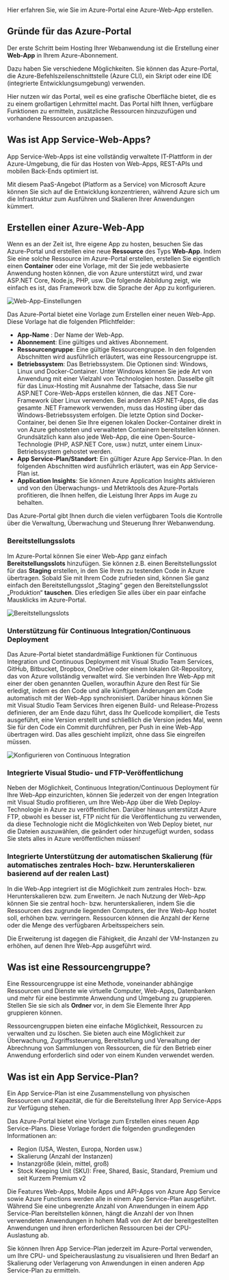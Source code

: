 Hier erfahren Sie, wie Sie im Azure-Portal eine Azure-Web-App erstellen.

## <a name="why-use-the-azure-portal"></a>Gründe für das Azure-Portal

Der erste Schritt beim Hosting Ihrer Webanwendung ist die Erstellung einer **Web-App** in Ihrem Azure-Abonnement.

Dazu haben Sie verschiedene Möglichkeiten. Sie können das Azure-Portal, die Azure-Befehlszeilenschnittstelle (Azure CLI), ein Skript oder eine IDE (integrierte Entwicklungsumgebung) verwenden.

Hier nutzen wir das Portal, weil es eine grafische Oberfläche bietet, die es zu einem großartigen Lehrmittel macht. Das Portal hilft Ihnen, verfügbare Funktionen zu ermitteln, zusätzliche Ressourcen hinzuzufügen und vorhandene Ressourcen anzupassen.

## <a name="what-is-web-apps-in-azure"></a>Was ist App Service-Web-Apps?

App Service-Web-Apps ist eine vollständig verwaltete IT-Plattform in der Azure-Umgebung, die für das Hosten von Web-Apps, REST-APIs und mobilen Back-Ends optimiert ist.

Mit diesem PaaS-Angebot (Platform as a Service) von Microsoft Azure können Sie sich auf die Entwicklung konzentrieren, während Azure sich um die Infrastruktur zum Ausführen und Skalieren Ihrer Anwendungen kümmert.

## <a name="how-to-create-an-azure-web-app"></a>Erstellen einer Azure-Web-App

Wenn es an der Zeit ist, Ihre eigene App zu hosten, besuchen Sie das Azure-Portal und erstellen eine neue **Ressource** des Typs **Web-App**. Indem Sie eine solche Ressource im Azure-Portal erstellen, erstellen Sie eigentlich einen **Container** oder eine Vorlage, mit der Sie jede webbasierte Anwendung hosten können, die von Azure unterstützt wird, und zwar ASP.NET Core, Node.js, PHP, usw. Die folgende Abbildung zeigt, wie einfach es ist, das Framework bzw. die Sprache der App zu konfigurieren.

![Web-App-Einstellungen](../media/2-web-app-settings.png)

Das Azure-Portal bietet eine Vorlage zum Erstellen einer neuen Web-App. Diese Vorlage hat die folgenden Pflichtfelder:

- **App-Name** : Der Name der Web-App.
- **Abonnement**: Eine gültiges und aktives Abonnement.
- **Ressourcengruppe**: Eine gültige Ressourcengruppe. In den folgenden Abschnitten wird ausführlich erläutert, was eine Ressourcengruppe ist.
- **Betriebssystem**: Das Betriebssystem. Die Optionen sind: Windows, Linux und Docker-Container. Unter Windows können Sie jede Art von Anwendung mit einer Vielzahl von Technologien hosten. Dasselbe gilt für das Linux-Hosting mit Ausnahme der Tatsache, dass Sie nur ASP.NET Core-Web-Apps erstellen können, die das .NET Core-Framework über Linux verwenden. Bei anderen ASP.NET-Apps, die das gesamte .NET Framework verwenden, muss das Hosting über das Windows-Betriebssystem erfolgen. Die letzte Option sind Docker-Container, bei denen Sie Ihre eigenen lokalen Docker-Container direkt in von Azure gehosteten und verwalteten Containern bereitstellen können. Grundsätzlich kann also jede Web-App, die eine Open-Source-Technologie (PHP, ASP.NET Core, usw.) nutzt, unter einem Linux-Betriebssystem gehostet werden.
- **App Service-Plan/Standort**: Ein gültiger Azure App Service-Plan. In den folgenden Abschnitten wird ausführlich erläutert, was ein App Service-Plan ist.
- **Application Insights**: Sie können Azure Application Insights aktivieren und von den Überwachungs- und Metriktools des Azure-Portals profitieren, die Ihnen helfen, die Leistung Ihrer Apps im Auge zu behalten.

Das Azure-Portal gibt Ihnen durch die vielen verfügbaren Tools die Kontrolle über die Verwaltung, Überwachung und Steuerung Ihrer Webanwendung.

### <a name="deployment-slots"></a>Bereitstellungsslots

Im Azure-Portal können Sie einer Web-App ganz einfach **Bereitstellungsslots** hinzufügen. Sie können z.B. einen Bereitstellungsslot für das **Staging** erstellen, in den Sie Ihren zu testenden Code in Azure übertragen. Sobald Sie mit Ihrem Code zufrieden sind, können Sie ganz einfach den Bereitstellungsslot „Staging“ gegen den Bereitstellungsslot „Produktion“ **tauschen**. Dies erledigen Sie alles über ein paar einfache Mausklicks im Azure-Portal.

![Bereitstellungsslots](../media/2-deployment-slots.png)

### <a name="continuous-integrationdeployment-support"></a>Unterstützung für Continuous Integration/Continuous Deployment

Das Azure-Portal bietet standardmäßige Funktionen für Continuous Integration und Continuous Deployment mit Visual Studio Team Services, GitHub, Bitbucket, Dropbox, OneDrive oder einem lokalen Git-Repository, das von Azure vollständig verwaltet wird. Sie verbinden Ihre Web-App mit einer der oben genannten Quellen, woraufhin Azure den Rest für Sie erledigt, indem es den Code und alle künftigen Änderungen am Code automatisch mit der Web-App synchronisiert. Darüber hinaus können Sie mit Visual Studio Team Services Ihren eigenen Build- und Release-Prozess definieren, der am Ende dazu führt, dass Ihr Quellcode kompiliert, die Tests ausgeführt, eine Version erstellt und schließlich die Version jedes Mal, wenn Sie für den Code ein Commit durchführen, per Push in eine Web-App übertragen wird. Das alles geschieht implizit, ohne dass Sie eingreifen müssen.

![Konfigurieren von Continuous Integration](../media/2-continuous-integration.PNG)

### <a name="integrated-visual-studio-publishing-and-ftp-publishing"></a>Integrierte Visual Studio- und FTP-Veröffentlichung

Neben der Möglichkeit, Continuous Integration/Continuous Deployment für Ihre Web-App einzurichten, können Sie jederzeit von der engen Integration mit Visual Studio profitieren, um Ihre Web-App über die Web Deploy-Technologie in Azure zu veröffentlichen. Darüber hinaus unterstützt Azure FTP, obwohl es besser ist, FTP nicht für die Veröffentlichung zu verwenden, da diese Technologie nicht die Möglichkeiten von Web Deploy bietet, nur die Dateien auszuwählen, die geändert oder hinzugefügt wurden, sodass Sie stets alles in Azure veröffentlichen müssen!

### <a name="built-in-auto-scale-support-automatically-scale-updown-based-on-real-world-load"></a>Integrierte Unterstützung der automatischen Skalierung (für automatisches zentrales Hoch- bzw. Herunterskalieren basierend auf der realen Last)

In die Web-App integriert ist die Möglichkeit zum zentrales Hoch- bzw. Herunterskalieren bzw. zum Erweitern. Je nach Nutzung der Web-App können Sie sie zentral hoch- bzw. herunterskalieren, indem Sie die Ressourcen des zugrunde liegenden Computers, der Ihre Web-App hostet soll, erhöhen bzw. verringern. Ressourcen können die Anzahl der Kerne oder die Menge des verfügbaren Arbeitsspeichers sein.

Die Erweiterung ist dagegen die Fähigkeit, die Anzahl der VM-Instanzen zu erhöhen, auf denen Ihre Web-App ausgeführt wird.

## <a name="what-is-a-resource-group"></a>Was ist eine Ressourcengruppe?

Eine Ressourcengruppe ist eine Methode, voneinander abhängige Ressourcen und Dienste wie virtuelle Computer, Web-Apps, Datenbanken und mehr für eine bestimmte Anwendung und Umgebung zu gruppieren. Stellen Sie sie sich als **Ordner** vor, in dem Sie Elemente Ihrer App gruppieren können.

Ressourcengruppen bieten eine einfache Möglichkeit, Ressourcen zu verwalten und zu löschen. Sie bieten auch eine Möglichkeit zur Überwachung, Zugriffssteuerung, Bereitstellung und Verwaltung der Abrechnung von Sammlungen von Ressourcen, die für den Betrieb einer Anwendung erforderlich sind oder von einem Kunden verwendet werden.

## <a name="what-is-an-app-service-plan"></a>Was ist ein App Service-Plan?

Ein App Service-Plan ist eine Zusammenstellung von physischen Ressourcen und Kapazität, die für die Bereitstellung Ihrer App Service-Apps zur Verfügung stehen.

Das Azure-Portal bietet eine Vorlage zum Erstellen eines neuen App Service-Plans. Diese Vorlage fordert die folgenden grundlegenden Informationen an:

- Region (USA, Westen, Europa, Norden usw.)
- Skalierung (Anzahl der Instanzen)
- Instanzgröße (klein, mittel, groß)
- Stock Keeping Unit (SKU): Free, Shared, Basic, Standard, Premium und seit Kurzem Premium v2

Die Features Web-Apps, Mobile Apps und API-Apps von Azure App Service sowie Azure Functions werden alle in einem App Service-Plan ausgeführt. Während Sie eine unbegrenzte Anzahl von Anwendungen in einem App Service-Plan bereitstellen können, hängt die Anzahl der von Ihnen verwendeten Anwendungen in hohem Maß von der Art der bereitgestellten Anwendungen und ihren erforderlichen Ressourcen bei der CPU-Auslastung ab.

Sie können Ihren App Service-Plan jederzeit im Azure-Portal verwenden, um Ihre CPU- und Speicherauslastung zu visualisieren und Ihren Bedarf an Skalierung oder Verlagerung von Anwendungen in einen anderen App Service-Plan zu ermitteln.
